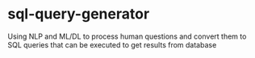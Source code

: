 # sql-query-generator
Using NLP and ML/DL to process human questions and convert them to SQL queries that can be executed to get results from database

